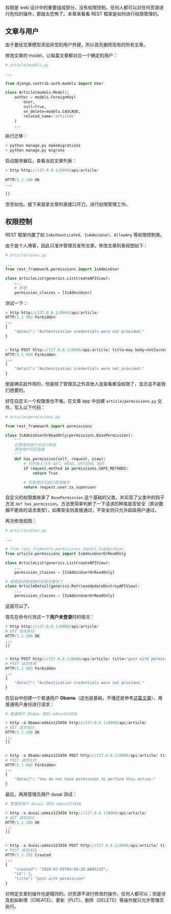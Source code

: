 权限是 web 设计中的重要组成部分。没有权限控制，任何人都可以对任何资源进行危险的操作，那就太恐怖了。本章来看看 REST 框架是如何进行权限管理的。

## 文章与用户

由于要给文章模型添加非空的用户外键，所以首先删除现有的所有文章。

修改文章的 model，让每篇文章都对应一个确定的用户：

```python
# article/models.py

...

from django.contrib.auth.models import User

class Article(models.Model):
    author = models.ForeignKey(
        User, 
        null=True,
        on_delete=models.CASCADE, 
        related_name='articles'
    )
    ...
```

执行迁移：

```python
> python manage.py makemigrations
> python manage.py migrate
```

启动服务器后，查看当前文章列表：

```python
> http http://127.0.0.1:8000/api/article/
        
HTTP/1.1 200 OK
...

[]
```

空空如也。接下来就拿文章列表接口开刀，进行权限管理工作。

## 权限控制

REST 框架内置了如 `IsAuthenticated`、`IsAdminUser`、`AllowAny` 等权限控制类。

由于是个人博客，因此只准许管理员发布文章。修改文章列表视图如下：

```python
# article/views.py

...
from rest_framework.permissions import IsAdminUser

class ArticleList(generics.ListCreateAPIView):
    ...
    # 新增
    permission_classes = [IsAdminUser]
```

测试一下：

```python
> http http://127.0.0.1:8000/api/article/
HTTP/1.1 403 Forbidden
...
{
    "detail": "Authentication credentials were not provided."
}


> http POST http://127.0.0.1:8000/api/article/ title=may body=notSuccess
HTTP/1.1 403 Forbidden
...
{
    "detail": "Authentication credentials were not provided."
}
```

倒是确实起作用的，但是除了管理员之外其他人连查看都没权限了，显示这不是我们想要的。

好在自定义一个权限类也不难。在文章 app 中创建 `article/permissions.py` 文件，写入以下代码：

```python
# article/permissions.py

from rest_framework import permissions

class IsAdminUserOrReadOnly(permissions.BasePermission):
    """
    仅管理员用户可进行修改
    其他用户仅可查看
    """
    def has_permission(self, request, view):
        # 对所有人允许 GET, HEAD, OPTIONS 请求
        if request.method in permissions.SAFE_METHODS:
            return True

        # 仅管理员可进行其他操作
        return request.user.is_superuser
```

自定义的权限类继承了 `BasePermission` 这个基础的父类，并实现了父类中的钩子方法 `def has_permission`。方法里简单判断了一下请求的种类是否安全（即对数据不更改的请求类型），如果安全则直接通过，不安全则只允许超级用户通过。

再次修改视图：

```python
# article/views.py

...

# from rest_framework.permissions import IsAdminUser
from article.permissions import IsAdminUserOrReadOnly

class ArticleList(generics.ListCreateAPIView):
    ...
    permission_classes = [IsAdminUserOrReadOnly]

# 顺便把详情视图的权限也更改了
class ArticleDetail(generics.RetrieveUpdateDestroyAPIView):
    ...
    permission_classes = [IsAdminUserOrReadOnly]
```

这就可以了。

首先在命令行测试一下**用户未登录**时的情况：

```python
> http http://127.0.0.1:8000/api/article/
# GET 请求成功
HTTP/1.1 200 OK
...
[]


> http POST http://127.0.0.1:8000/api/article/ title="post with permission" body="new test"
# POST 请求失败
HTTP/1.1 403 Forbidden
...
{
    "detail": "Authentication credentials were not provided."
}
```

在后台中创建一个普通用户 **Obama**（这也是基础，不懂还是参考[这篇文章](https://www.dusaiphoto.com/article/detail/15/#superuser)），用普通用户身份进行请求：

```python
# 普通用户 Obama，密码 admin123456

> http -a Obama:admin123456 http://127.0.0.1:8000/api/article/
# GET 请求成功
HTTP/1.1 200 OK
...
[]


> http -a Obama:admin123456 POST http://127.0.0.1:8000/api/article/ title="post with permission" body="new test"
# POST 请求失败    
HTTP/1.1 403 Forbidden
...
{
    "detail": "You do not have permission to perform this action."
}
```

最后，再用管理员用户 dusai 测试：

```python
# 管理员用户 dusai，密码 admin123456

> http -a dusai:admin123456 http://127.0.0.1:8000/api/article/
# GET 请求成功
HTTP/1.1 200 OK
...
[]


> http -a dusai:admin123456 POST http://127.0.0.1:8000/api/article/ title="post with permission" body="new test"
# POST 请求成功
HTTP/1.1 201 Created
...
{
    "created": "2020-07-03T04:56:26.869523Z",
    "id": 2,
    "title": "post with permission"
}
```

对特定文章的操作也是相同的。对资源不进行修改的操作，任何人都可以；但是涉及到如新增（CREATE）、更新（PUT）、删除（DELETE）等操作就只允许管理员执行。